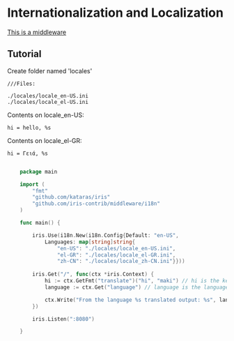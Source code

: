 # Internationalization and Localization

[This is a middleware](https://github.com/iris-contrib/middleware/tree/master/i18n)

## Tutorial

Create folder named 'locales'
```
///Files: 

./locales/locale_en-US.ini 
./locales/locale_el-US.ini 
```
Contents on locale_en-US:
``` 
hi = hello, %s
``` 
Contents on locale_el-GR:
``` 
hi = Γειά, %s
``` 

```go

	package main

	import (
		"fmt"
		"github.com/kataras/iris"
		"github.com/iris-contrib/middleware/i18n"
	)

	func main() {

		iris.Use(i18n.New(i18n.Config{Default: "en-US",
			Languages: map[string]string{
				"en-US": "./locales/locale_en-US.ini",
				"el-GR": "./locales/locale_el-GR.ini",
				"zh-CN": "./locales/locale_zh-CN.ini"}}))	
		
		iris.Get("/", func(ctx *iris.Context) {
			hi := ctx.GetFmt("translate")("hi", "maki") // hi is the key, 'maki' is the %s, the second parameter is optional
			language := ctx.Get("language") // language is the language key, example 'en-US'

			ctx.Write("From the language %s translated output: %s", language, hi)
		})

		iris.Listen(":8080")

    }

```